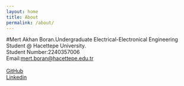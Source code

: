 ```yaml
---
layout: home
title: About
permalink: /about/
---
```


#Mert Akhan Boran.Undergraduate Electrical-Electronical Engineering Student @ Hacettepe University.\
Student Number:2240357006\
Email:mert.boran@hacettepe.edu.tr\
\
[GitHub](https://github.com/MertAkhn06)\
[Linkedin](https://www.linkedin.com/in/mert-boran-3930a431b/)
